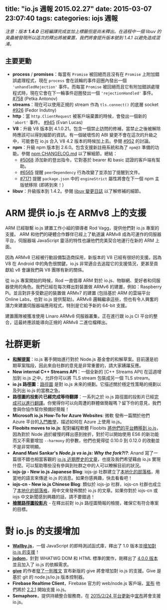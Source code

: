 title: "io.js 週報 2015.02.27"
date: 2015-03-07 23:07:40
tags:
categories: iojs 週報
---


_注意：版本 **1.4.0** 已經編譯完成並加上標籤但是尚未釋出。在過程中一個 libuv 的臭蟲被發現所以這次的釋出將被棄置，我們將會提升版本號到 1.4.1 以避免造成混淆。_

## 主要更動

* **process** / **promises**：每當有 `Promise` 被回絕而且沒有在 `Promise` 上附加錯誤處理程式，現在 `process` 會在該輪的事件迴圈內發出一個 `'unhandledRejection'` 事件。而每當 `Promise` 被回絕而且它有附加錯誤處理程式時，現在它會在下一輪事件迴圈發出一個 `'rejectionHandled'` 事件。  [#758](https://github.com/iojs/io.js/pull/758) (Petka Antonov)
* **streams**：現在可以使用正規的 stream 作為 `tls.connect()` 的底層 socket [#926](https://github.com/iojs/io.js/pull/926) (Fedor Indutny)
* **http**：當 `http.ClientRequest` 被客戶端棄置的時候，會發出一個新的 `'abort'` 事件。 [#945](https://github.com/iojs/io.js/pull/945) (Evan Lucas)
* **V8**：升級 V8 版本到 4.1.0.21。包含一個禁止訪問的修補，當禁止之後被解除時應該可以得到細節的資訊。有一個破壞性的 ABI 變更不會在這次的升級之中，可能會在 io.js 合入 V8 4.2 版本的時候加上去。參閱 [#952](https://github.com/iojs/io.js/pull/952) 的討論。
* **npm**：升級 npm 版本到 2.6.0。包含支援新註冊系統和為了 `npm@3` 準備的功能。參閱 [npm CHANGELOG.md](https://github.com/npm/npm/blob/master/CHANGELOG.md#v260-2015-02-12) 以了解細節。總結：
  * [#5068](https://github.com/npm/npm/issues/5068) 添加新的登出指令，它對基於 bearer 和 basic 認證的客戶端有幫助。
  * [#6565](https://github.com/npm/npm/issues/6565) 提醒 `peerDependency` 行為改變了並添加了提醒到文件。
  * [#7171](https://github.com/npm/npm/issues/7171) 提醒 `package.json` 中的 `engineStrict` 屬性將會在下一個 npm 主版號移除 (即將到來！)
* **libuv**：升級版本到 1.4.2。參閱 [libuv 變更日誌](https://github.com/libuv/libuv/blob/v1.x/ChangeLog) 以了解修補的細節。

# ARM 提供 io.js 在 ARMv8 上的支援

ARM 已經聯繫 io.js 建置工作小組的領導者 Rod Vagg，提供他們對 io.js 專案的支援。 ARM 和他們的硬體合作夥伴已經上了軌道讓 ARMv8 成為可運作的伺服器平台，伺服器端 JavaScript 靈活的特性也讓他們完美契合地運行在新的 ARM 上面。

因為 ARMv8 已經被行動設備製造商採用，新版本的 V8 已經有很好的支援。因為 V8 在 Android 中的角色很關鍵，io.js 非常適合去追蹤它的支援情況，更甚至貢獻給 v8 會讓我們與 V8 團隊有新的關係。

從 io.js 專案開始的時候，Rod 一直倡導 ARM 對於 io.js、物聯網、愛好者和伺服器使用的角色。我們已經在每次釋出對裝置做 ARMv6 的建置，例如：Raspberry Pi。並且對許多受歡迎的裝置做 ARMv7 的建置 (包括基於 ARM 的雲端平台 Online Labs，也對 io.js 提供幫助)。ARMv8 邏輯繼承這些，但也有令人興奮的潛力來建置伺服器端應用程式，特別是它給予新的 64-bit 支援。

建置團隊被獲准使用 Linaro ARMv8 伺服器叢集，正在進行跟 io.js CI 平台的整合，這最終應該能導向正規的 ARMv8 二進位檔釋出。

# 社群更新

* [**和解提案**](https://github.com/iojs/io.js/issues/978)：io.js 著手開始進行對於 Node.js 基金會的和解草案。目前還是初期草案階段，因此來自社群的意見是非常重要的，請大家踴躍反應。
* **New internal C++ Streams API**：一個全新的 [C++ Streams API] 在這週增加到 io.js 之中，允許你可以將 TLS stream 包裝成另一個 TLS stream。
* **io.js 路徑圖**：[路徑圖](https://github.com/iojs/io.js/blob/v1.x/ROADMAP.md) 是對 io.js 未來的規劃。它描述關於穩定性策略的規劃以及列出 io.js 的當務之急。
* **路徑圖的投影片已經完成等待翻譯**：一系列之於 io.js 路徑圖的投影片已經[完成可以進行翻譯](https://github.com/iojs/roadmap/issues/18)。你覺得你可以向周遭的群體做簡報嗎？留下你的意見，我們會與你協作幫你預備好簡報！
* **Microsoft io.js How-To for Azure Websites**: 微軟 發佈一篇關於他們 Azure 平台的[入門教學](http://azure.microsoft.com/en-us/documentation/articles/web-sites-nodejs-iojs/)，描述如何在 Azure 上使用 io.js。
* **Floobits moves to io.js**: 配對編程軟體 Floobits [將他們的平台轉移到 io.js](https://news.floobits.com/2015/02/23/on-moving-to-io.js/)，因為對於 Node 過於緩慢的釋出感到挫折，對於可以開始使用 ES6 的新功能而又不需要增加 `--harmony` 的參數，他們也覺得從 0.10.0 到 0.12.0 的改動並不是非常明顯。
* **Anand Mani Sankar's _Node.js vs io.js: Why the fork?!?_**: Anand 寫了一篇很不錯也相當客觀的 [io.js 近期歷史的文章](http://anandmanisankar.com/posts/nodejs-iojs-why-the-fork/#.VO82hE60PVw.twitter)，也提及我們希望藉由 io.js 實現什麼。可以幫助哪些沒有參與到社群之中的人可以瞭解目前的狀況。
* **iojs-jp - New io.js Japanese Blog**: iojs-jp 社群建立了[本地化的部落格](http://blog.iojs.jp/)，用當地的語言來傳遞  io.js 的消息。如果你感興趣，快去看看吧！
* **iojs-cn - New io.js Chinese Blog**: 類似於 iojs-jp 社群，iojs-cn 社群也成立了[本地化的部落格](http://cn.iojs.org/)，用中文來發佈關於 io.js 的文章。如果你對於 iojs-cn 或 iojs 中文新聞感到興趣的話，請不要錯過！
* **[檢閱路徑圖投影片](https://www.youtube.com/watch?v=etI_UD4wXlo)** - 在釋出前對 io.js 路徑圖簡報的檢閱，確保它有符合專案的目標。

# 對 io.js 的支援增加
* **[Wallby.js](http://wallabyjs.com/)**，一個 JavaScript 的即時測試函式庫，釋出了 1.0 版本並[增加對 io.js 的支援](http://dm.gl/2015/02/23/wallaby-version-one/)！
* **[jsdom](https://github.com/tmpvar/jsdom)**，針對 WHATWG DOM 和 HTML 標準的實作，剛釋出了 [4.0.0 版本](https://github.com/tmpvar/jsdom/blob/master/Changelog.md#400) 並且加入了 io.js 的依賴需求。
* **[give](https://github.com/mmalecki/give)** 的作者[發了一則推文](https://twitter.com/maciejmalecki/status/569629100215816192) 宣布新版的 give 將會增加對 io.js 的支援。Give 是基於 git 的 node.js/io.js 版本控制器。
* **Firebase Realtime Client**，Firebase 官方的 web/node.js 客戶端，[宣布](https://twitter.com/FirebaseRelease/status/570000737343647744) 他們將於 [2.2.1](https://www.firebase.com/docs/web/changelog.html#section-realtime-client) 開始支援 io.js。
* **Semaphore**，提供持續整合服務商，在 [2015/2/24 平台更新](https://semaphoreapp.com/blog/2015/02/17/platform-update-on-february-24th.html?utm_source=twitter&utm_medium=social&utm_content=platform_update_launch&utm_campaign=platformupdate)中[宣布](https://twitter.com/semaphoreapp/status/570987355005431809)將會支援 io.js。
